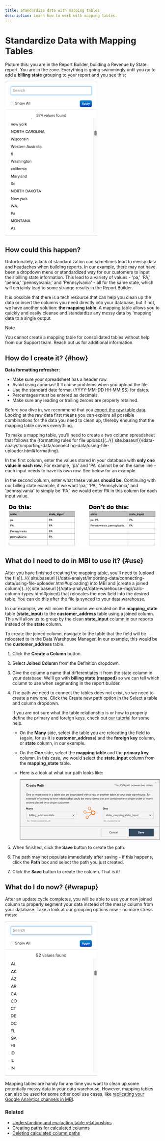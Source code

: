 ```yaml
---
title: Standardize data with mapping tables
description: Learn how to work with mapping tables.
---
```

# Standardize Data with Mapping Tables

Picture this: you are in the Report Builder, building a Revenue by State report. You are in the zone. Everything is going swimmingly until you go to add a **billing state** grouping to your report and you see this:

![](../../assets/Messy_State_Segments.png)

## How could this happen?

Unfortunately, a lack of standardization can sometimes lead to messy data and headaches when building reports. In our example, there may not have been a dropdown menu or standardized way for our customers to input their billing state information. This lead to a variety of values - 'pa,' 'PA,' 'penna,' 'pennsylvania,' and 'Pennsylvania' - all for the same state, which will certainly lead to some strange results in the Report Builder.

It is possible that there is a tech resource that can help you clean up the data or insert the columns you need directly into your database, but if not, we have another solution: **the mapping table**. A mapping table allows you to quickly and easily cleanse and standardize any messy data by 'mapping' data to a single output.

>[!NOTE]
>
>You cannot create a mapping table for consolidated tables without help from our Support team. Reach out us for additional information.

## How do I create it? {#how}

**Data formatting refresher:**

* Make sure your spreadsheet has a header row.
* Avoid using commas! It'll cause problems when you upload the file.
* Use the standard date format (YYYY-MM-DD HH:MM:SS) for dates.
* Percentages must be entered as decimals.
* Make sure any leading or trailing zeroes are properly retained.

Before you dive in, we recommend that you [export the raw table data](../../tutorials/export-raw-data.md). Looking at the raw data first means you can explore all possible combinations for the data you need to clean up, thereby ensuring that the mapping table covers everything.

To make a mapping table, you'll need to create a two column spreadsheet that follows the [formatting rules for file uploads](../{{ site.baseurl}}/data-analyst/importing-data/connecting-data/using-file-uploader.html#formatting).

In the first column, enter the values stored in your database with **only one value in each row**. For example, 'pa' and 'PA' cannot be on the same line - each input needs to have its own row. See below for an example.

In the second column, enter what these values **should be**. Continuing with our billing state example, if we want 'pa,' 'PA,' 'Pennsylvania,' and 'pennsylvania' to simply be 'PA,' we would enter PA in this column for each input value.

![](../../assets/Mapping_table_examples.jpg)

## What do I need to do in MBI to use it? {#use}

After you have finished creating the mapping table, you'll need to [upload the file](../{{ site.baseurl }}/data-analyst/importing-data/connecting-data/using-file-uploader.html#uploading) into MBI and [create a joined column](../{{ site.baseurl }}/data-analyst/data-warehouse-mgr/calc-column-types.html#joined) that relocates the new field into the desired table. You can do this after the file is synced to your data warehouse.

In our example, we will move the column we created on the **mapping_state** table (**state_input**) to the **customer_address** table using a joined column. This will allow us to group by the clean **state_input** column in our reports instead of the **state** column.

To create the joined column, navigate to the table that the field will be relocated to in the Data Warehouse Manager. In our example, this would be the **customer_address** table.

1. Click the **Create a Column** button.
1. Select **Joined Column** from the Definition dropdown.
1. Give the column a name that differentiates it from the state column in your database. We'll go with **billing state (mapped)** so we can tell which column to use when segmenting in the report builder.
1. The path we need to connect the tables does not exist, so we need to create a new one. Click the Create new path option in the Select a table and column dropdown.

   If you are not sure what the table relationship is or how to properly define the primary and foreign keys, check out [our tutorial](../data-analyst/data-warehouse-mgr/create-paths-calc-columns.md) for some help.

   * On the **Many** side, select the table you are relocating the field to (again, for us it is **customer_address**) and the **foreign key** column, or **state** column, in our example.
   * On the **One** side, select the **mapping table** and the **primary key** column. In this case, we would select the **state_input** column from the **mapping_state** table.
   * Here is a look at what our path looks like:

      ![](../../assets/State_Mapping_Path.png)

1. When finished, click the **Save** button to create the path.
1. The path may not populate immediately after saving - if this happens, click the **Path** box and select the path you just created.
1. Click the **Save** button to create the column.
That is it!

## What do I do now? {#wrapup}

After an update cycle completes, you will be able to use your new joined column to properly segment your data instead of the messy column from your database. Take a look at our grouping options now - no more stress mess:

![](../../assets/Clean_State_Segments.png)

Mapping tables are handy for any time you want to clean up some potentially messy data in your data warehouse. However, mapping tables can also be used for some other cool use cases, like [replicating your Google Analytics channels in MBI](../data-warehouse-mgr/rep-google-analytics-channels.md).

### Related

* [Understanding and evaluating table relationships](../data-warehouse-mgr/table-relationships.md)
* [Creating paths for calculated columns](../data-warehouse-mgr/create-paths-calc-columns.md)
* [Deleting calculated column paths](../data-warehouse-mgr/delete-calc-column-paths.md)

